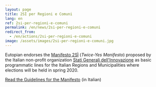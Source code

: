 ```yaml
---
layout: page
title: 2SÌ per Regioni e Comuni
lang: en
ref: 2si-per-regioni-e-comuni
permalink: /en/news/2si-per-regioni-e-comuni
redirect_from:
  - /en/actions/2si-per-regioni-e-comuni
image: /assets/images/2si-per-regioni-e-comuni.jpg
---
```


Eutopian endorses the [Manifesto 2SÌ](https://www.statigeneralinnovazione.it/online/appuntamento-per-il-19-febbraio-2020-2si-per-regioni-e-comuni/) (*Twice-Yes Manifesto*) proposed by the Italian non-profit organization [Stati Generali dell'Innovazione](https://www.statigeneralinnovazione.it/) as basic programmatic lines for the Italian Regions and Municipalities where elections will be held in spring 2020.

[Read the Guidelines for the Manifesto](https://www.statigeneralinnovazione.it/online/wp-content/uploads/2020/02/Linee_Guida_per_il_Manifesto_2Si.pdf) (in Italian)
